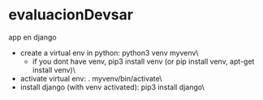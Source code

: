 # evaluacionDevsar
app en django

- create a virtual env in python: python3 venv myvenv\
  - if you dont have venv, pip3 install venv (or pip install venv, apt-get install venv)\
- activate virtual env: . myvenv/bin/activate\
- install django (with venv activated): pip3 install django\
